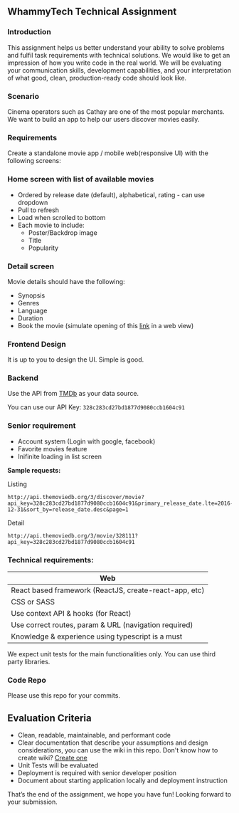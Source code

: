 ## WhammyTech Technical Assignment

### Introduction
This assignment helps us better understand your ability to solve problems and fulfil task requirements with technical solutions. We would like to get an impression of how you write code in the real world. We will be evaluating your communication skills, development capabilities, and your interpretation of what good, clean, production-ready code should look like.

### Scenario
Cinema operators such as Cathay are one of the most popular merchants. We want to build an app to help our users discover movies easily.

### Requirements
Create a standalone movie app / mobile web(responsive UI) with the following screens:

### **Home screen with list of available movies**

- Ordered by release date (default), alphabetical, rating - can use dropdown
- Pull to refresh
- Load when scrolled to bottom
- Each movie to include:
    - Poster/Backdrop image
    - Title
    - Popularity

### **Detail screen**
Movie details should have the following:
- Synopsis
- Genres
- Language
- Duration
- Book the movie (simulate opening of this [link](https://www.cathaycineplexes.com.sg/) in a web view)

### **Frontend Design**
It is up to you to design the UI. Simple is good.

### **Backend**
Use the API from [TMDb](https://developers.themoviedb.org/3/getting-started/introduction) as your data source.

You can use our API Key: `328c283cd27bd1877d9080ccb1604c91`

### **Senior requirement**
- Account system (Login with google, facebook)
- Favorite movies feature
- Inifinite loading in list screen 

**Sample requests:**

Listing

```
http://api.themoviedb.org/3/discover/movie?api_key=328c283cd27bd1877d9080ccb1604c91&primary_release_date.lte=2016-12-31&sort_by=release_date.desc&page=1
```

Detail

```
http://api.themoviedb.org/3/movie/328111?api_key=328c283cd27bd1877d9080ccb1604c91
```

### Technical requirements:

| Web |
| ----------- |
| React based framework (ReactJS, create-react-app, etc) |
| CSS or SASS |
| Use context API & hooks (for React) |
| Use correct routes, param & URL (navigation required) |
| Knowledge & experience using typescript is a must |

We expect unit tests for the main functionalities only.
You can use third party libraries.

### Code Repo
Please use this repo for your commits.

## Evaluation Criteria
- Clean, readable, maintainable, and performant code
- Clear documentation that describe your assumptions and design considerations, you can use the wiki in this repo. Don't know how to create wiki? [Create one](https://docs.github.com/en/github/building-a-strong-community/adding-or-editing-wiki-pages)
- Unit Tests will be evaluated
- Deployment is required with senior developer position
- Document about starting application locally and deployment instruction

That’s the end of the assignment, we hope you have fun!
Looking forward to your submission.
